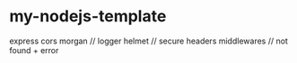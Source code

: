 # my-nodejs-template
express
cors
morgan // logger
helmet // secure headers
middlewares // not found + error
